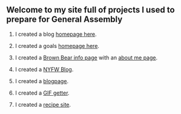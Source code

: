 ## Welcome to my site full of projects I used to prepare for General Assembly

1. I created a blog [homepage here](https://katemayo.github.io/GAprep/PersonalWebsite.html).

2. I created a goals [homepage here](https://katemayo.github.io/goals.html).

3. I created a [Brown Bear info page](https://katemayo.github.io/GAprep/BrownBear.html) with an [about me page](https://katemayo.github.io/GAprep/aboutme.html).

4. I created a [NYFW Blog](https://katemayo.github.io/GAprep/NYFWBlog.html).

5. I created a [blogpage](https://katemayo.github.io/GAprep/blogpage.html).

6. I created a [GIF getter](https://katemayo.github.io/GAprep/creategif.html).

7. I created a [recipe site](https://katemayo.github.io/GAprep/recipes.html).
